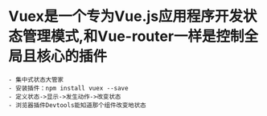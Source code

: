 # Vuex是一个专为Vue.js应用程序开发状态管理模式,和Vue-router一样是控制全局且核心的插件
    - 集中式状态大管家
    - 安装插件：npm install vuex --save
    - 定义状态->显示->发生动作->改变状态
    - 浏览器插件Devtools能知道那个组件改变地状态